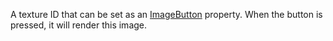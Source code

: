 A texture ID that can be set as an [ImageButton](https://create.roblox.com/docs/reference/engine/classes/ImageButton) property. When the button
is pressed, it will render this image.